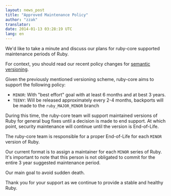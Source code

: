 ```yaml
---
layout: news_post
title: "Approved Maintenance Policy"
author: "zzak"
translator:
date: 2014-01-13 03:28:19 UTC
lang: en
---
```


We'd like to take a minute and discuss our plans for ruby-core supported maintenance periods of Ruby.

For context, you should read our recent policy changes for [semantic versioning](/en/news/2013/12/21/semantic-versioning-after-2-1-0).

Given the previously mentioned versioning scheme, ruby-core aims to support the following policy:

  * `MINOR`: With "best effort" goal with at least 6 months and at best 3 years.
  * `TEENY`: Will be released approximately every 2-4 months, backports will be made to the `ruby_MAJOR_MINOR` branch

During this time, the ruby-core team will support maintained versions of Ruby for general bug fixes until a decision is made to end support. At which point, security maintenance will continue until the version is End-of-Life.

The ruby-core team is responsible for a proper End-of-Life for each `MINOR` version of Ruby.

Our current format is to assign a maintainer for each `MINOR` series of Ruby. It's important to note that this person is not obligated to commit for the entire 3 year suggested maintenance period.

Our main goal to avoid sudden death.

Thank you for your support as we continue to provide a stable and healthy Ruby.

